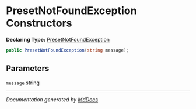 ﻿# PresetNotFoundException Constructors

**Declaring Type:** [PresetNotFoundException](../index.md)

```csharp
public PresetNotFoundException(string message);
```

## Parameters

`message`  string

___

*Documentation generated by [MdDocs](https://github.com/ap0llo/mddocs)*
